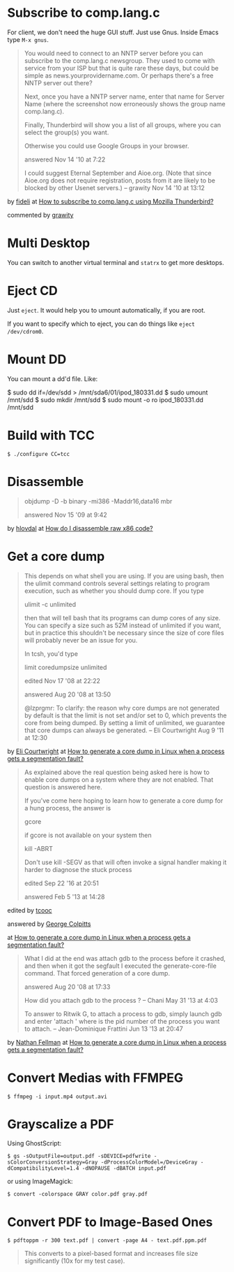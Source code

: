 # Subscribe to comp.lang.c

For client, we don't need the huge GUI stuff. Just use Gnus. Inside Emacs type `M-x gnus`.

> You would need to connect to an NNTP server before you can subscribe to the comp.lang.c newsgroup. They used to come with service from your ISP but that is quite rare these days, but could be simple as news.yourprovidername.com. Or perhaps there's a free NNTP server out there?
>
> Next, once you have a NNTP server name, enter that name for Server Name (where the screenshot now erroneously shows the group name comp.lang.c).
>
> Finally, Thunderbird will show you a list of all groups, where you can select the group(s) you want.
> 
> Otherwise you could use Google Groups in your browser.
>
> answered Nov 14 '10 at 7:22
>
> I could suggest Eternal September and Aioe.org. (Note that since Aioe.org does not require registration, posts from it are likely to be blocked by other Usenet servers.) – grawity Nov 14 '10 at 13:12 

by [fideli](https://superuser.com/users/19999/fideli) at [How to subscribe to comp.lang.c using Mozilla Thunderbird?](https://superuser.com/questions/210665/how-to-subscribe-to-comp-lang-c-using-mozilla-thunderbird)

commented by [grawity](https://superuser.com/users/1686/grawity)

# Multi Desktop

You can switch to another virtual terminal and `statrx` to get more desktops.

# Eject CD

Just `eject`. It would help you to umount automatically, if you are root.

If you want to specify which to eject, you can do things like `eject /dev/cdrom0`.

# Mount DD

You can mount a dd'd file. Like:
  
  $ sudo dd if=/dev/sdd  > /mnt/sda6/01/ipod_180331.dd
  $ sudo umount /mnt/sdd
  $ sudo mkdir /mnt/sdd
  $ sudo mount -o ro ipod_180331.dd /mnt/sdd
  
# Build with TCC

    $ ./configure CC=tcc

# Disassemble

> objdump -D -b binary -mi386 -Maddr16,data16 mbr
>
> answered Nov 15 '09 at 9:42

by [hlovdal](https://stackoverflow.com/users/23118/hlovdal) at [How do I disassemble raw x86 code?](https://stackoverflow.com/questions/1737095/how-do-i-disassemble-raw-x86-code)


# Get a core dump

> This depends on what shell you are using. If you are using bash, then the ulimit command controls several settings relating to program execution, such as whether you should dump core. If you type
>
> ulimit -c unlimited
>
> then that will tell bash that its programs can dump cores of any size. You can specify a size such as 52M instead of unlimited if you want, but in practice this shouldn't be necessary since the size of core files will probably never be an issue for you.
> 
> In tcsh, you'd type
>
> limit coredumpsize unlimited
>
> edited Nov 17 '08 at 22:22
>
> answered Aug 20 '08 at 13:50
>
> @lzprgmr: To clarify: the reason why core dumps are not generated by default is that the limit is not set and/or set to 0, which prevents the core from being dumped. By setting a limit of unlimited, we guarantee that core dumps can always be generated. – Eli Courtwright Aug 9 '11 at 12:30

by [Eli Courtwright](https://stackoverflow.com/users/1694/eli-courtwright) at [How to generate a core dump in Linux when a process gets a segmentation fault?](https://stackoverflow.com/questions/17965/how-to-generate-a-core-dump-in-linux-when-a-process-gets-a-segmentation-fault)

> As explained above the real question being asked here is how to enable core dumps on a system where they are not enabled. That question is answered here.
> 
> If you've come here hoping to learn how to generate a core dump for a hung process, the answer is
> 
> gcore <pid>
>
> if gcore is not available on your system then
>
> kill -ABRT <pid>
> 
> Don't use kill -SEGV as that will often invoke a signal handler making it harder to diagnose the stuck process
>
>
> edited Sep 22 '16 at 20:51
>
> answered Feb 5 '13 at 14:28

edited by [tcooc](https://stackoverflow.com/users/368772/tcooc)

answered by [George Colpitts](https://stackoverflow.com/users/893982/george-colpitts)

at [How to generate a core dump in Linux when a process gets a segmentation fault?](https://stackoverflow.com/questions/17965/how-to-generate-a-core-dump-in-linux-when-a-process-gets-a-segmentation-fault)

> What I did at the end was attach gdb to the process before it crashed, and then when it got the segfault I executed the generate-core-file command. That forced generation of a core dump.
>
> answered Aug 20 '08 at 17:33
>
>How did you attach gdb to the process ? – Chani May 31 '13 at 4:03
> 
> To answer to Ritwik G, to attach a process to gdb, simply launch gdb and enter 'attach <pid>' where <pid> is the pid number of the process you want to attach. – Jean-Dominique Frattini Jun 13 '13 at 20:47

by [Nathan Fellman](https://stackoverflow.com/users/1084/nathan-fellman) at [How to generate a core dump in Linux when a process gets a segmentation fault?](https://stackoverflow.com/questions/17965/how-to-generate-a-core-dump-in-linux-when-a-process-gets-a-segmentation-fault)

# Convert Medias with FFMPEG

    $ ffmpeg -i input.mp4 output.avi

# Grayscalize a PDF

Using GhostScript:

    $ gs -sOutputFile=output.pdf -sDEVICE=pdfwrite -sColorConversionStrategy=Gray -dProcessColorModel=/DeviceGray -dCompatibilityLevel=1.4 -dNOPAUSE -dBATCH input.pdf

or using ImageMagick:

    $ convert -colorspace GRAY color.pdf gray.pdf

# Convert PDF to Image-Based Ones

    $ pdftoppm -r 300 text.pdf | convert -page A4 - text.pdf.ppm.pdf

> This converts to a pixel-based format and increases file size significantly (10x for my test case).
